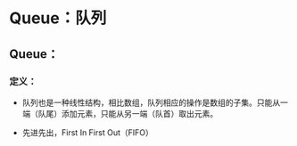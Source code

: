 # Queue：队列

## Queue：

### 定义：

* 队列也是一种线性结构，相比数组，队列相应的操作是数组的子集。只能从一端（队尾）添加元素，只能从另一端（队首）取出元素。

* 先进先出，First In First Out（FIFO）

  